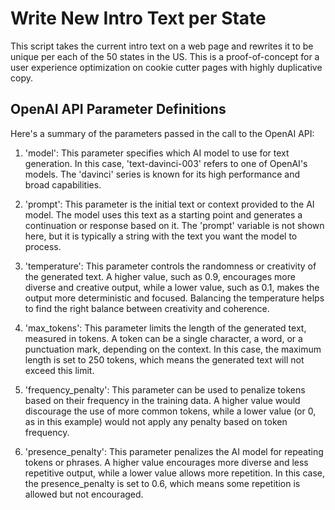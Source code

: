 # Write New Intro Text per State #

This script takes the current intro text on a web page and rewrites it to be unique per each of the 50 states in the US. This is a proof-of-concept for a user experience optimization on cookie cutter pages with highly duplicative copy.

## OpenAI API Parameter Definitions ##

Here's a summary of the parameters passed in the call to the OpenAI API:

1. 'model': This parameter specifies which AI model to use for text generation. In this case, 'text-davinci-003' refers to one of OpenAI's models. The 'davinci' series is known for its high performance and broad capabilities.

2. 'prompt': This parameter is the initial text or context provided to the AI model. The model uses this text as a starting point and generates a continuation or response based on it. The 'prompt' variable is not shown here, but it is typically a string with the text you want the model to process.

3. 'temperature': This parameter controls the randomness or creativity of the generated text. A higher value, such as 0.9, encourages more diverse and creative output, while a lower value, such as 0.1, makes the output more deterministic and focused. Balancing the temperature helps to find the right balance between creativity and coherence.

4. 'max_tokens': This parameter limits the length of the generated text, measured in tokens. A token can be a single character, a word, or a punctuation mark, depending on the context. In this case, the maximum length is set to 250 tokens, which means the generated text will not exceed this limit.

5. 'frequency_penalty': This parameter can be used to penalize tokens based on their frequency in the training data. A higher value would discourage the use of more common tokens, while a lower value (or 0, as in this example) would not apply any penalty based on token frequency.

6. 'presence_penalty': This parameter penalizes the AI model for repeating tokens or phrases. A higher value encourages more diverse and less repetitive output, while a lower value allows more repetition. In this case, the presence_penalty is set to 0.6, which means some repetition is allowed but not encouraged.
